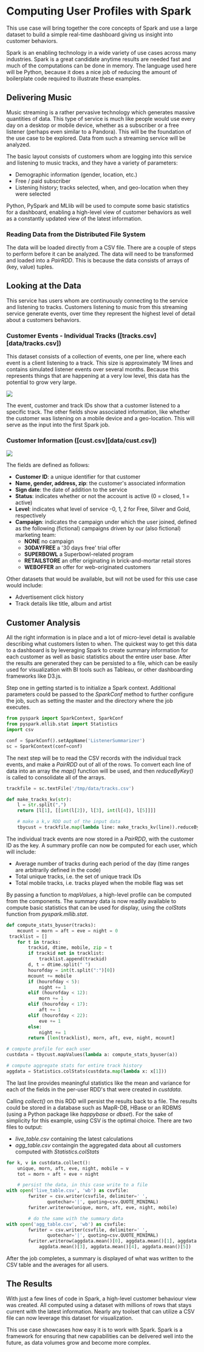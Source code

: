 # Computing User Profiles with Spark
This use case will bring together the core concepts of Spark and use a large dataset to build a simple real-time dashboard giving us insight into customer behaviors.

Spark is an enabling technology in a wide variety of use cases across many industries. Spark is a great candidate anytime results are needed fast and much of the computations can be done in memory. The language used here will be Python, because it does a nice job of reducing the amount of boilerplate code required to illustrate these examples.

## Delivering Music
Music streaming is a rather pervasive technology which generates massive quantities of data. This type of service is much like people would use every day on a desktop or mobile device, whether as a subscriber or a free listener (perhaps even similar to a Pandora). This will be the foundation of the use case to be explored. Data from such a streaming service will be analyzed.

The basic layout consists of customers whom are logging into this service and listening to music tracks, and they have a variety of parameters:
- Demographic information (gender, location, etc.)
- Free / paid subscriber
- Listening history; tracks selected, when, and geo-location when they were selected

Python, PySpark and MLlib will be used to compute some basic statistics for a dashboard, enabling a high-level view of customer behaviors as well as a constantly updated view of the latest information.

### Reading Data from the Distributed File System
The data will be loaded directly from a CSV file. There are a couple of steps to perform before it can be analyzed. The data will need to be transformed and loaded into a _PairRDD_. This is because the data consists of arrays of (key, value) tuples.

## Looking at the Data
This service has users whom are continuously connecting to the service and listening to tracks. Customers listening to music from this streaming service generate events, over time they represent the highest level of detail about a customers behaviors.

### Customer Events - Individual Tracks ([tracks.csv][data/tracks.csv])
This dataset consists of a collection of events, one per line, where each event is a client listening to a track. This size is approximately 1M lines and contains simulated listener events over several months. Because this represents things that are happening at a very low level, this data has the potential to grow very large.

![](images/user_profile_table1.png)

The event, customer and track IDs show that a customer listened to a specific track. The other fields show associated information, like whether the customer was listening on a mobile device and a geo-location. This will serve as the input into the first Spark job.

### Customer Information ([cust.csv][data/cust.csv])
![](images/user_profile_table2.png)

The fields are defined as follows:
- **Customer ID**: a unique identifier for that customer
- **Name, gender, address, zip**: the customer's associated information
- **Sign date**: the date of addition to the service
- **Status**: indicates whether or not the account is active (0 = closed, 1 = active)
- **Level**: indicates what level of service -0, 1, 2 for Free, Silver and Gold, respectively
- **Campaign**: indicates the campaign under which the user joined, defined as the following (fictional) campaigns driven by our (also fictional) marketing team:
  - **NONE** no campaign
  - **30DAYFREE** a '30 days free' trial offer
  - **SUPERBOWL** a Superbowl-related program
  - **RETAILSTORE** an offer originating in brick-and-mortar retail stores
  - **WEBOFFER** an offer for web-originated customers

Other datasets that would be available, but will not be used for this use case would include:
- Advertisement click history
- Track details like title, album and artist

## Customer Analysis
All the right information is in place and a lot of micro-level detail is available describing what customers listen to when. The quickest way to get this data to a dashboard is by leveraging Spark to create summary information for each customer as well as basic statistics about the entire user base. After the results are generated they can be persisted to a file, which can be easily used for visualization with BI tools such as Tableau, or other dashboarding frameworks like D3.js.

Step one in getting started is to initialize a Spark context. Additional parameters could be passed to the _SparkConf_ method to further configure the job, such as setting the master and the directory where the job executes.

```Python
from pyspark import SparkContext, SparkConf
from pyspark.mllib.stat import Statistics
import csv

conf = SparkConf().setAppName('ListenerSummarizer')
sc = SparkContext(conf=conf)
```

The next step will be to read the CSV records with the individual track events, and make a _PairRDD_ out of all of the rows. To convert each line of data into an array the _map()_ function will be used, and then _reduceByKey()_ is called to consolidate all of the arrays.

```Python
trackfile = sc.textFile('/tmp/data/tracks.csv')

def make_tracks_kv(str):
    l = str.split(",")
    return [l[1], [[int(l[2]), l[3], int(l[4]), l[5]]]]

    # make a k,v RDD out of the input data
    tbycust = trackfile.map(lambda line: make_tracks_kv(line)).reduceByKey(lambda a, b: a + b)
```

The individual track events are now stored in a _PairRDD_, with the customer ID as the key. A summary profile can now be computed for each user, which will include:
- Average number of tracks during each period of the day (time ranges are arbitrarily defined in the code)
- Total unique tracks, i.e. the set of unique track IDs
- Total mobile tracks, i.e. tracks played when the mobile flag was set

By passing a function to _mapValues_, a high-level profile can be computed from the components. The summary data is now readily available to compute basic statistics that can be used for display, using the _colStats_ function from _pyspark.mllib.stat_.

```Python
def compute_stats_byuser(tracks):
    mcount = morn = aft = eve = night = 0
 tracklist = []
    for t in tracks:
        trackid, dtime, mobile, zip = t
        if trackid not in tracklist:
            tracklist.append(trackid)
        d, t = dtime.split(" ")
        hourofday = int(t.split(":")[0])
        mcount += mobile
        if (hourofday < 5):
            night += 1
        elif (hourofday < 12):
            morn += 1
        elif (hourofday < 17):
            aft += 1
        elif (hourofday < 22):
            eve += 1
        else:
            night += 1
        return [len(tracklist), morn, aft, eve, night, mcount]

# compute profile for each user
custdata = tbycust.mapValues(lambda a: compute_stats_byuser(a))

# compute aggregate stats for entire track history
aggdata = Statistics.colStats(custdata.map(lambda x: x[1]))
```

The last line provides meaningful statistics like the mean and variance for each of the fields in the per-user RDD's that were created in _custdata_.

Calling _collect()_ on this RDD will persist the results back to a file. The results could be stored in a database such as MapR-DB, HBase or an RDBMS (using a Python package like _happybase_ or _dbset_). For the sake of simplicity for this example, using CSV is the optimal choice. There are two files to output:
- _live_table.csv_ containing the latest calculations
- _agg_table.csv_ containgin the aggregated data about all customers computed with _Statistics.colStats_

```Python
for k, v in custdata.collect():
    unique, morn, aft, eve, night, mobile = v
    tot = morn + aft + eve + night

    # persist the data, in this case write to a file
with open('live_table.csv', 'wb') as csvfile:
        fwriter = csv.writer(csvfile, delimiter=' ',
               quotechar='|', quoting=csv.QUOTE_MINIMAL)
        fwriter.writerow(unique, morn, aft, eve, night, mobile)

        # do the same with the summary data
with open('agg_table.csv', 'wb') as csvfile:
        fwriter = csv.writer(csvfile, delimiter=' ',
               quotechar='|', quoting=csv.QUOTE_MINIMAL)
        fwriter.writerow(aggdata.mean()[0], aggdata.mean()[1], aggdata.mean()[2],
            aggdata.mean()[3], aggdata.mean()[4], aggdata.mean()[5])
```

After the job completes, a summary is displayed of what was written to the CSV table and the averages for all users.

## The Results
With just a few lines of code in Spark, a high-level customer behaviour view was created. All computed using a dataset with millions of rows that stays current with the latest information. Nearly any toolset that can utilize a CSV file can now leverage this dataset for visualization.

This use case showcases how easy it is to work with Spark. Spark is a framework for ensuring that new capabilities can be delivered well into the future, as data volumes grow and become more complex.
